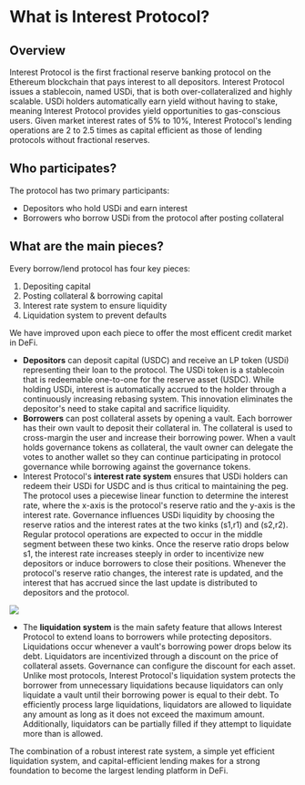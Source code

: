 # What is Interest Protocol?


## Overview
Interest Protocol is the first fractional reserve banking protocol on the Ethereum blockchain that pays interest to all depositors. Interest Protocol issues a stablecoin, named USDi, that is both over-collateralized and highly scalable. USDi holders automatically earn yield without having to stake, meaning Interest Protocol provides yield opportunities to gas-conscious users.  Given market interest rates of 5% to 10%, Interest Protocol's lending operations are 2 to 2.5 times as capital efficient as those of lending protocols without fractional reserves. 


## Who participates?
The protocol has two primary participants:
* Depositors who hold USDi and earn interest
* Borrowers who borrow USDi from the protocol after posting collateral

## What are the main pieces? 
Every borrow/lend protocol has four key pieces: 
1. Depositing capital 
2. Posting collateral & borrowing capital
3. Interest rate system to ensure liquidity
4. Liquidation system to prevent defaults

We have improved upon each piece to offer the most efficent credit market in DeFi.

* **Depositors** can deposit capital (USDC) and receive an LP token (USDi) representing their loan to the protocol. The USDi token is a stablecoin that is redeemable one-to-one for the reserve asset (USDC). While holding USDi, interest is automatically accrued to the holder through a continuously increasing rebasing system. This innovation eliminates the depositor's need to stake capital and sacrifice liquidity. 
* **Borrowers** can post collateral assets by opening a vault. Each borrower has their own vault to deposit their collateral in. The collateral is used to cross-margin the user and increase their borrowing power. When a vault holds governance tokens as collateral, the vault owner can delegate the votes to another wallet so they can continue participating in protocol governance while borrowing against the governance tokens.
* Interest Protocol's **interest rate system** ensures that USDi holders can redeem their USDi for USDC and is thus critical to maintaining the peg. The protocol uses a piecewise linear function to determine the interest rate, where the x-axis is the protocol's reserve ratio and the y-axis is the interest rate. Governance influences USDi liquidity by choosing the reserve ratios and the interest rates at the two kinks (s1,r1) and (s2,r2). Regular protocol operations are expected to occur in the middle segment between these two kinks. Once the reserve ratio drops below s1, the interest rate increases steeply in order to incentivize new depositors or induce borrowers to close their positions. Whenever the protocol's reserve ratio changes, the interest rate is updated, and the interest that has accrued since the last update is distributed to depositors and the protocol.  

![](https://i.imgur.com/sHufcmn.png)


* The **liquidation system** is the main safety feature that allows Interest Protocol to extend loans to borrowers while protecting depositors. Liquidations occur whenever a vault's borrowing power drops below its debt. Liquidators are incentivized through a discount on the price of collateral assets. Governance can configure the discount for each asset. Unlike most protocols, Interest Protocol's liquidation system protects the borrower from unnecessary liquidations because liquidators can only liquidate a vault until their borrowing power is equal to their debt. To efficiently process large liquidations, liquidators are allowed to liquidate any amount as long as it does not exceed the maximum amount. Additionally, liquidators can be partially filled if they attempt to liquidate more than is allowed.

The combination of a robust interest rate system, a simple yet efficient liquidation system, and capital-efficient lending makes for a strong foundation to become the largest lending platform in DeFi. 







